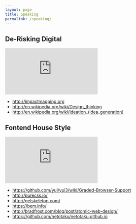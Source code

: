 ```yaml
---
layout: page
title: Speaking
permalink: /speaking/
---
```


<section class="tab" id="de-risking-digital">
<h2>De-Risking Digital</h2>

<div class="ratio">
<iframe src="https://docs.google.com/presentation/d/1Z925HQt4RQLZE9S74MxEoOB5vQ-P04NNIxHJ4XTwQJ0/embed?start=false&loop=false&delayms=3000" frameborder="0" allowfullscreen="true" mozallowfullscreen="true" webkitallowfullscreen="true"></iframe>
</div>

<ul class="ellipsis">
<li><a href="http://impactmapping.org">http://impactmapping.org</a></li>
<li><a href="http://en.wikipedia.org/wiki/Design_thinking">http://en.wikipedia.org/wiki/Design_thinking</a></li>
<li><a href="http://en.wikipedia.org/wiki/Ideation_(idea_generation)">http://en.wikipedia.org/wiki/Ideation_(idea_generation)</a></li>
</ul>

</section>

<section class="tab" id="frontend-house-style">

<h2>Fontend House Style</h2>

<div class="ratio">
<iframe src="https://docs.google.com/presentation/d/1plZvDw7iItwUopDqBc3jtQUVA39Iev4vND_L0b-qaZs/embed?start=false&loop=false&delayms=3000" frameborder="0" allowfullscreen="true" mozallowfullscreen="true" webkitallowfullscreen="true"></iframe>
</div>

<ul class="ellipsis">
<li><a href="https://github.com/yui/yui3/wiki/Graded-Browser-Support">https://github.com/yui/yui3/wiki/Graded-Browser-Support</a></li>
<li><a href="http://purecss.io/">http://purecss.io/</a></li>
<li><a href="http://getskeleton.com/">http://getskeleton.com/</a></li>
<li><a href="https://bem.info/">https://bem.info/</a></li>
<li><a href="http://bradfrost.com/blog/post/atomic-web-design/">http://bradfrost.com/blog/post/atomic-web-design/</a></li>
<li><a href="https://github.com/netotaku/netotaku.github.io">https://github.com/netotaku/netotaku.github.io</a></li>
</ul>

</section>
